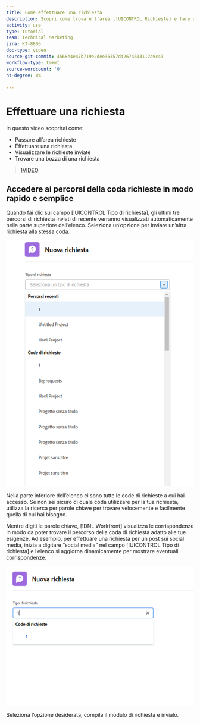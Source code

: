 ```yaml
---
title: Come effettuare una richiesta
description: Scopri come trovare l’area [!UICONTROL Richieste] e fare una richiesta. Quindi scopri come visualizzare le richieste inviate e le relative bozze.
activity: use
type: Tutorial
team: Technical Marketing
jira: KT-8806
doc-type: video
source-git-commit: 4568e4e47b719e2dee35357d42674613112a9c43
workflow-type: tm+mt
source-wordcount: '0'
ht-degree: 0%

---
```


# Effettuare una richiesta

In questo video scoprirai come:

* Passare all’area richieste
* Effettuare una richiesta
* Visualizzare le richieste inviate
* Trovare una bozza di una richiesta

>[!VIDEO](https://video.tv.adobe.com/v/336092/?quality=12&learn=on&enablevpops)

## Accedere ai percorsi della coda richieste in modo rapido e semplice

Quando fai clic sul campo [!UICONTROL Tipo di richiesta], gli ultimi tre percorsi di richiesta inviati di recente verranno visualizzati automaticamente nella parte superiore dell’elenco. Seleziona un’opzione per inviare un’altra richiesta alla stessa coda.

![Menu Tipo di richiesta che mostra l’elenco dei percorsi di richiesta recenti](assets/collaborator-fundamentals-1.png)

Nella parte inferiore dell’elenco ci sono tutte le code di richieste a cui hai accesso. Se non sei sicuro di quale coda utilizzare per la tua richiesta, utilizza la ricerca per parole chiave per trovare velocemente e facilmente quella di cui hai bisogno.

Mentre digiti le parole chiave, [!DNL Workfront] visualizza le corrispondenze in modo da poter trovare il percorso della coda di richiesta adatto alle tue esigenze. Ad esempio, per effettuare una richiesta per un post sui social media, inizia a digitare “social media” nel campo [!UICONTROL Tipo di richiesta] e l’elenco si aggiorna dinamicamente per mostrare eventuali corrispondenze.

![Menu Tipo di richiesta con una parola digitata nel campo per mostrare i percorsi di richiesta recenti](assets/collaborator-fundamentals-2.png)

Seleziona l’opzione desiderata, compila il modulo di richiesta e invialo.

<!--
Learn more
Requests area overview
Create and submit Workfront requests
Guides
Make a work request
-->
